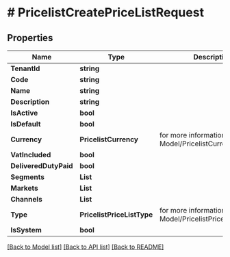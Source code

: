 # # PricelistCreatePriceListRequest


## Properties 


Name | Type | Description | Notes
------------ | ------------- | ------------- | -------------
**TenantId**| **string** |   | [optional]
**Code**| **string** |   | [optional]
**Name**| **string** |   | [optional]
**Description**| **string** |   | [optional]
**IsActive**| **bool** |   | [optional]
**IsDefault**| **bool** |   | [optional]
**Currency**| **PricelistCurrency** |  for more information please, see Model/PricelistCurrency.php  | [optional]
**VatIncluded**| **bool** |   | [optional]
**DeliveredDutyPaid**| **bool** |   | [optional]
**Segments**| **List<string>** |   | [optional]
**Markets**| **List<string>** |   | [optional]
**Channels**| **List<string>** |   | [optional]
**Type**| **PricelistPriceListType** |  for more information please, see Model/PricelistPriceListType.php  | [optional]
**IsSystem**| **bool** |   | [optional]


[[Back to Model list]](../../README.md#models) [[Back to API list]](../../README.md#endpoints) [[Back to README]](../../README.md)


